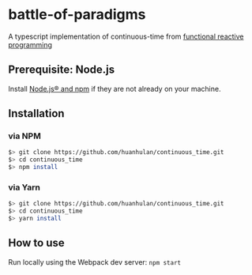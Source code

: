 # battle-of-paradigms

A typescript implementation of continuous-time from [functional reactive programming](https://www.amazon.com/Functional-Reactive-Programming-Stephen-Blackheath/dp/1633430103)

## Prerequisite: Node.js

Install [Node.js® and npm](https://nodejs.org/en/download/current/) if they are not already on your machine.

## Installation

### via NPM
```bash
$> git clone https://github.com/huanhulan/continuous_time.git
$> cd continuous_time
$> npm install
```

### via Yarn
```bash
$> git clone https://github.com/huanhulan/continuous_time.git
$> cd continuous_time
$> yarn install
```

## How to use

Run locally using the Webpack dev server: `npm start`